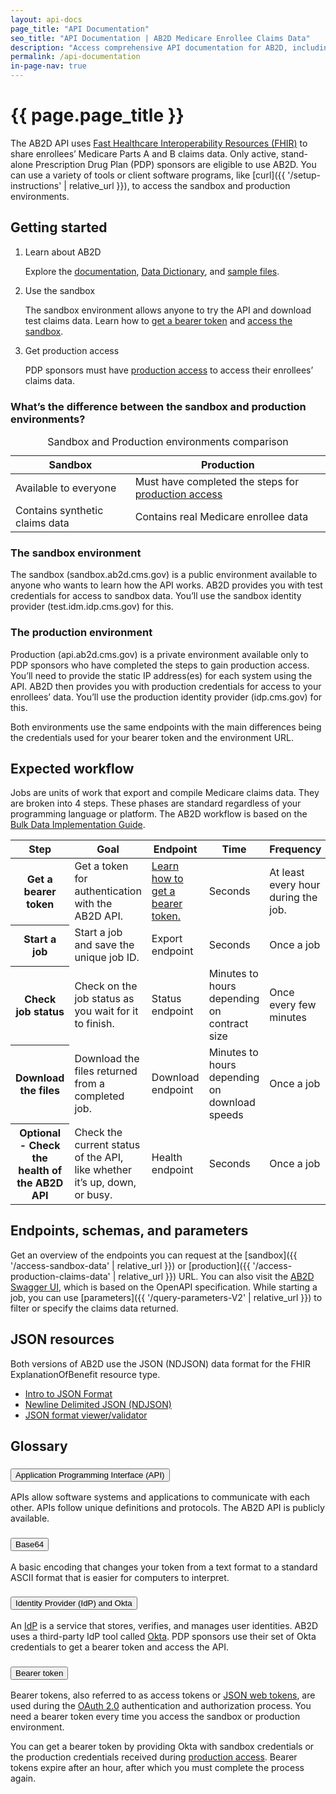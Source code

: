 ```yaml
---
layout: api-docs
page_title: "API Documentation"
seo_title: "API Documentation | AB2D Medicare Enrollee Claims Data"
description: "Access comprehensive API documentation for AB2D, including instructions on how to access sandbox and production claims data."
permalink: /api-documentation
in-page-nav: true
---
```


# {{ page.page_title }}

The AB2D API uses [Fast Healthcare Interoperability Resources (FHIR)](https://hl7.org/fhir/R4/overview.html) to share enrollees’ Medicare Parts A and B claims data. Only active, stand-alone Prescription Drug Plan (PDP) sponsors are eligible to use AB2D. You can use a variety of tools or client software programs, like [curl]({{ '/setup-instructions' | relative_url }}), to access the sandbox and production environments.

## Getting started

<ol class="usa-process-list margin-top-1">
  <li class="usa-process-list__item">
    <p class="usa-process-list__heading">Learn about AB2D</p>
    <p>
      Explore the <a href="{{ '/api-documentation#what-s-the-difference-between-the-sandbox-and-production-environments' | relative_url }}">documentation</a>, <a href="{{ '/ab2d-data#data-dictionary' | relative_url }}">Data Dictionary</a>, and <a href="{{ '/ab2d-data#sample-files' | relative_url }}">sample files</a>.
    </p>
  </li>
  <li class="usa-process-list__item">
    <p class="usa-process-list__heading">Use the sandbox</p>
    <p>
      The sandbox environment allows anyone to try the API and download test claims data. Learn how to <a href="{{ '/get-a-bearer-token' | relative_url }}">get a bearer token</a> and <a href="{{ '/access-sandbox-data' | relative_url }}">access the sandbox</a>.  
    </p>
  </li>
  <li class="usa-process-list__item">
    <p class="usa-process-list__heading">Get production access</p>
    <p>
      PDP sponsors must have <a href="{{ '/production-access' | relative_url }}">production access</a> to access their enrollees’ claims data. 
    </p>
  </li>
</ol>

### What’s the difference between the sandbox and production environments?

<table class="usa-table usa-table--borderless">
  <caption class="usa-sr-only">Sandbox and Production environments comparison</caption>
  <thead>
    <tr>
      <th scope="col">Sandbox</th>
      <th scope="col">Production</th>
    </tr>
  </thead>
  <tbody>
    <tr>
      <td>Available to everyone</td>
      <td>Must have completed the steps for <a href="{{ '/production-access' | relative_url }}">production access</a></td>
    </tr>
    <tr>
      <td>Contains synthetic claims data</td>
      <td>Contains real Medicare enrollee data</td>
    </tr>
  </tbody>
</table>

### The sandbox environment

The sandbox (sandbox.ab2d.cms.gov) is a public environment available to anyone who wants to learn how the API works. AB2D provides you with test credentials for access to sandbox data. You’ll use the sandbox identity provider (test.idm.idp.cms.gov) for this.

### The production environment 

Production (api.ab2d.cms.gov) is a private environment available only to PDP sponsors who have completed the steps to gain production access. You’ll need to provide the static IP address(es) for each system using the API. AB2D then provides you with production credentials for access to your enrollees’ data. You’ll use the production identity provider (idp.cms.gov) for this. 

Both environments use the same endpoints with the main differences being the credentials used for your bearer token and the environment URL. 


## Expected workflow
Jobs are units of work that export and compile Medicare claims data. They are broken into 4 steps. These phases are standard regardless of your programming language or platform. The AB2D workflow is based on the [Bulk Data Implementation Guide](https://hl7.org/fhir/uv/bulkdata/).

  <table class="usa-table usa-table--stacked usa-table--borderless">
    <thead>
      <tr>
        <th scope="col">Step</th>
        <th scope="col">Goal</th>
        <th scope="col">Endpoint</th>
        <th scope="col">Time</th>
        <th scope="col">Frequency</th>
      </tr>
    </thead>
    <tbody>
      <tr>
        <th data-label="Step" scope="row">
          Get a bearer token
        </th>
        <td data-label="Goal">
          Get a token for authentication with the AB2D API.	
        </td>
        <td data-label="Endpoint">
          <a href="{{ '/get-a-bearer-token' | relative_url }}">Learn how to get a bearer token.</a>
        </td>
        <td data-label="Time">
          Seconds
        </td>
        <td data-label="Frequency">
          At least every hour during the job.
        </td>
      </tr>
      <tr>
        <th data-label="Step" scope="row">
          Start a job	
        </th>
        <td data-label="Goal">
          Start a job and save the unique job ID.	
        </td>
        <td data-label="Endpoint">
          Export endpoint	
        </td>
        <td data-label="Time">
          Seconds
        </td>
        <td data-label="Frequency">
          Once a job
        </td>
      </tr>
      <tr>
        <th data-label="Step" scope="row">
          Check job status
        </th>
        <td data-label="Goal">
          Check on the job status as you wait for it to finish.		
        </td>
        <td data-label="Endpoint">
          Status endpoint
        </td>
        <td data-label="Time">
          Minutes to hours depending on contract size
        </td>
        <td data-label="Frequency">
          Once every few minutes
        </td>
      </tr>
      <tr>
        <th data-label="Step" scope="row">
          Download the files	
        </th>
        <td data-label="Goal">
          Download the files returned from a completed job.
        </td>
        <td data-label="Endpoint">
          Download endpoint
        </td>
        <td data-label="Time">
          Minutes to hours depending on download speeds
        </td>
        <td data-label="Frequency">
          Once a job
        </td>
      </tr>
      <tr>
        <th data-label="Step" scope="row">
          Optional - Check the health of the AB2D API
        </th>
        <td data-label="Goal">
          Check the current status of the API, like whether it’s up, down, or busy.
        </td>
        <td data-label="Endpoint">
          Health endpoint
        </td>
        <td data-label="Time">
          Seconds
        </td>
        <td data-label="Frequency">
          Once a job
        </td>
      </tr>
    </tbody>
  </table>

## Endpoints, schemas, and parameters

Get an overview of the endpoints you can request at the [sandbox]({{ '/access-sandbox-data' | relative_url }}) or [production]({{ '/access-production-claims-data' | relative_url }}) URL. You can also visit the [AB2D Swagger UI](https://sandbox.ab2d.cms.gov/swagger-ui/index.html?urls.primaryName=V2%20-%20FHIR%20R4), which is based on the OpenAPI specification. While starting a job, you can use [parameters]({{ '/query-parameters-V2' | relative_url }}) to filter or specify the claims data returned. 

## JSON resources

Both versions of AB2D use the JSON (NDJSON) data format for the FHIR ExplanationOfBenefit resource type.

- [Intro to JSON Format](http://json.org/)
- [Newline Delimited JSON (NDJSON)](https://github.com/ndjson/ndjson-spec)
- [JSON format viewer/validator](https://jsonlint.com/)

## Glossary 

<div class="padding-top-4 usa-accordion usa-accordion--multiselectable" data-allow-multiple>
  <h3 class="usa-accordion__heading">
    <button
      type="button"
      class="usa-accordion__button"
      aria-expanded="true"
      aria-controls="m-a1"
    >
    Application Programming Interface (API)
    </button>
  </h3>
  <div id="m-a1" class="usa-accordion__content usa-prose">
    <p>
      APIs allow software systems and applications to communicate with each other. APIs follow unique definitions and protocols. The AB2D API is publicly available.
    </p>
  </div>
    <h3 class="usa-accordion__heading">
    <button
      type="button"
      class="usa-accordion__button"
      aria-expanded="false"
      aria-controls="m-a2"
    >
    Base64
    </button>
  </h3>
  <div id="m-a2" class="usa-accordion__content usa-prose">
    <p>
    A basic encoding that changes your token from a text format to a standard ASCII format that is easier for computers to interpret.
    </p>
  </div>
    <h3 class="usa-accordion__heading">
    <button
      type="button"
      class="usa-accordion__button"
      aria-expanded="false"
      aria-controls="m-a3"
    >
    Identity Provider (IdP) and Okta
    </button>
  </h3>
  <div id="m-a3" class="usa-accordion__content usa-prose">
    <p>
    An <a href="https://www.okta.com/identity-101/why-your-company-needs-an-identity-provider/">IdP</a> is a service that stores, verifies, and manages user identities. AB2D uses a third-party IdP tool called <a href="https://support.okta.com/help/s/article/What-is-Okta?language=en_US">Okta</a>. PDP sponsors use their set of Okta credentials to get a bearer token and access the API.
    </p>
  </div>
    <h3 class="usa-accordion__heading">
    <button
      type="button"
      class="usa-accordion__button"
      aria-expanded="false"
      aria-controls="m-a4"
    >
    Bearer token
    </button>
  </h3>
  <div id="m-a4" class="usa-accordion__content usa-prose">
    <p>
      Bearer tokens, also referred to as access tokens or <a href="https://jwt.io/introduction/">JSON web tokens</a>, are used during the <a href="https://oauth.net/2/">OAuth 2.0</a> authentication and authorization process. You need a bearer token every time you access the sandbox or production environment.
    </p>
    <p>
      You can get a bearer token by providing Okta with sandbox credentials or the production credentials received during <a href="{{ '/production-access' | relative_url }}">production access</a>. Bearer tokens expire after an hour, after which you must complete the process again.
    </p>
  </div>
</div>
